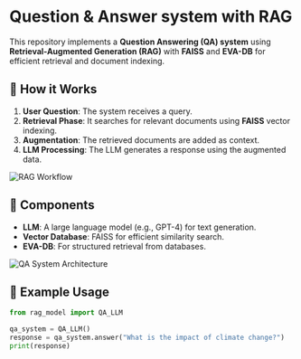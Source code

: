 # Question & Answer system with RAG 


This repository implements a **Question Answering (QA) system** using **Retrieval-Augmented Generation (RAG)** with **FAISS** and **EVA-DB** for efficient retrieval and document indexing.

## 🔹 How it Works

1. **User Question**: The system receives a query.
2. **Retrieval Phase**: It searches for relevant documents using **FAISS** vector indexing.
3. **Augmentation**: The retrieved documents are added as context.
4. **LLM Processing**: The LLM generates a response using the augmented data.

![RAG Workflow]([images/rag_workflow.png](https://github.com/Shahbodshs/QA-system-with-RAG-evaDB-FAISS/blob/main/Images/download.webp))

## 🔹 Components

- **LLM**: A large language model (e.g., GPT-4) for text generation.
- **Vector Database**: FAISS for efficient similarity search.
- **EVA-DB**: For structured retrieval from databases.

![QA System Architecture]([images/qa_architecture.png](https://github.com/Shahbodshs/QA-system-with-RAG-evaDB-FAISS/blob/main/Images/_gcW4KUYDWgbeDOFKxqOx.png))

## 🔹 Example Usage

```python
from rag_model import QA_LLM

qa_system = QA_LLM()
response = qa_system.answer("What is the impact of climate change?")
print(response)
